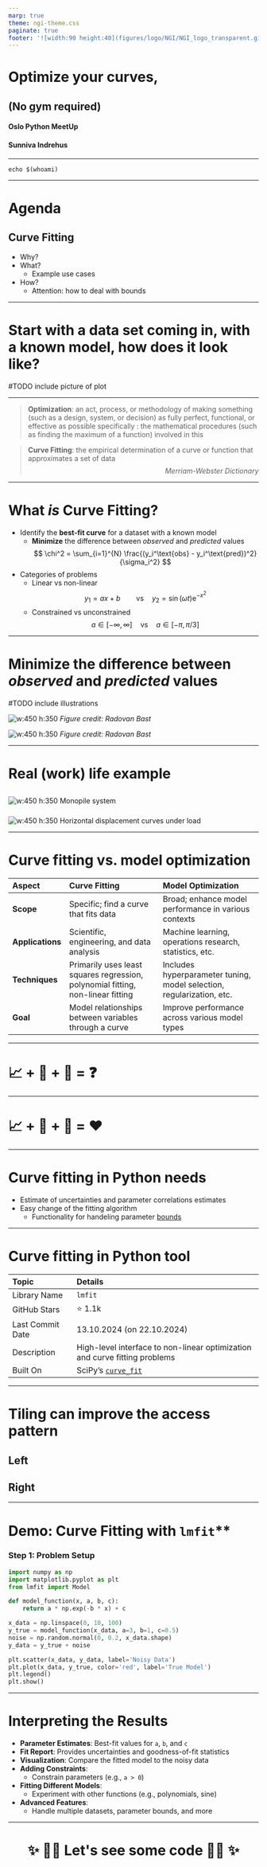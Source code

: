 ```yaml
---
marp: true
theme: ngi-theme.css
paginate: true
footer: '![width:90 height:40](figures/logo/NGI/NGI_logo_transparent.gif)'
---
```





<!-- _class: title -->
<!-- _header: '_24.10.2024_' -->
# Optimize your curves, 
## (No gym required)

####
#### Oslo Python MeetUp
#### Sunniva Indrehus


--- 

<!-- paginate: true -->

```
echo $(whoami)
```
---



# Agenda

## Curve Fitting 
  - Why? 
  - What?
    - Example use cases  
  - How? 
    - Attention: how to deal with bounds
 

---


# Start with a data set coming in, with a known model, how does it look like? 

#TODO include picture of plot


---




> **Optimization**: an act, process, or methodology of making something (such as a design, system, or decision) as fully perfect, functional, or effective as possible 
specifically : the mathematical procedures (such as finding the maximum of a function) involved in this


> **Curve Fitting**: the empirical determination of a curve or function that approximates a set of data
<span style="display: block; text-align: right; font-style: italic; margin-top: 0.5rem;">*Merriam-Webster Dictionary*</span>

---

# What *is* Curve Fitting?

* Identify the **best-fit curve** for a dataset with a known model 
    * **Minimize** the difference between *observed* and *predicted* values
        $$ 
        \chi^2 = \sum_{i=1}^{N} \frac{(y_i^\text{obs} - y_i^\text{pred})^2}{\sigma_i^2} 
        $$
* Categories of problems  
    * Linear vs non-linear 
      $$ 
      y_1 = ax + b \qquad \text{vs} \quad y_2 = \sin(\omega t)\text{e}^{-x^2}
      $$
    * Constrained vs unconstrained
      $$
        a\in [-\infty,\infty] \quad \text{vs} \quad a \in [-\pi,\pi/3]
      $$



---

# Minimize the difference between *observed* and *predicted* values 


#TODO include illustrations
<!-- _class: split-text-image -->

<div class=ldiv>


![w:450 h:350](figures/illustrations/development_speed_quick_hacks.png)
*Figure credit: Radovan Bast*


</div>


<div class=rdiv>

![w:450 h:350](figures/illustrations/development_speed_quick_hacks.png)
*Figure credit: Radovan Bast*


</div>


--- 

# Real (work) life example 

<div class="twocols">


##
![w:450 h:350](figures/illustrations/full_model.png)
Monopile system 



<p class="break"></p>

###
![w:450 h:350](figures/illustrations/scaled_pile_head_equal_beginning.png)
Horizontal displacement curves under load

</div>


---

# Curve fitting vs. model optimization 

| Aspect              | Curve Fitting                                   | Model Optimization                              |
|:---------------------|:------------------------------------------------|:------------------------------------------------|
| **Scope**           | Specific; find a curve that fits data | Broad; enhance model performance in various contexts |
| **Applications**     | Scientific, engineering, and data analysis | Machine learning, operations research, statistics, etc. |
| **Techniques**      | Primarily uses least squares regression, polynomial fitting, non-linear fitting | Includes hyperparameter tuning, model selection, regularization, etc. |
| **Goal**            | Model relationships between variables through a curve | Improve performance across various model types |



---
<!-- _class: title -->
<!-- paginate: false -->
# :chart_with_upwards_trend: + :muscle: + :snake: = :question: 

--- 

<!-- _class: title -->
# :chart_with_upwards_trend: + :muscle: + :snake: = :heart: 

--- 


<!-- paginate: true -->

# Curve fitting in Python needs
  - Estimate of uncertainties and parameter correlations estimates
  - Easy change of the fitting algorithm 
    - Functionality for handeling parameter [bounds](https://lmfit.github.io/lmfit-py/bounds.html)
  


--- 

# Curve fitting in Python tool 


| **Topic**                        | **Details**                                                                         |
|:----------------------------------|:-------------------------------------------------------------------------------------|
| Library Name                 | `lmfit`                                                                             |
| GitHub Stars                 | :star: 1.1k                                                                              |
| Last Commit Date           | 13.10.2024 (on 22.10.2024)                                             |
| Description                  | High-level interface to non-linear optimization and curve fitting problems          |
| Built On                     | SciPy’s [`curve_fit`](https://docs.scipy.org/doc/scipy/reference/generated/scipy.optimize.curve_fit.html) |

---


# Tiling can improve the access pattern

<div class="twocols">


## Left 

<p class="break"></p>


## Right 
</div>


---

# Demo: Curve Fitting with `lmfit`**

### Step 1: Problem Setup

```python
import numpy as np
import matplotlib.pyplot as plt
from lmfit import Model

def model_function(x, a, b, c):
    return a * np.exp(-b * x) + c

x_data = np.linspace(0, 10, 100)
y_true = model_function(x_data, a=3, b=1, c=0.5)
noise = np.random.normal(0, 0.2, x_data.shape)
y_data = y_true + noise

plt.scatter(x_data, y_data, label='Noisy Data')
plt.plot(x_data, y_true, color='red', label='True Model')
plt.legend()
plt.show()
```

---

# Interpreting the Results

- **Parameter Estimates**: Best-fit values for `a`, `b`, and `c`
- **Fit Report**: Provides uncertainties and goodness-of-fit statistics
- **Visualization**: Compare the fitted model to the noisy data
- **Adding Constraints**:
  - Constrain parameters (e.g., `a > 0`)
- **Fitting Different Models**:
  - Experiment with other functions (e.g., polynomials, sine)
- **Advanced Features**:
  - Handle multiple datasets, parameter bounds, and more

---
<!--
class: center, middle
-->

# <div style="text-align: center;">:sparkles: :woman_technologist: Let's see some code :woman_technologist: :sparkles: </div>

